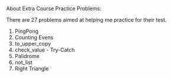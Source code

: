 About Extra Course Practice Problems:

There are 27 problems aimed at helping me practice for their test. 

1) PingPong
2) Counting Evens
3) to_upper_copy
4) check_value - Try-Catch
5) Palidrome
6) not_list
7) Right Triangle